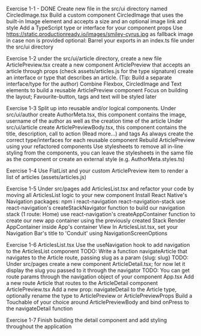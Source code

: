 Exercise 1-1 - DONE
Create new file in the src/ui directory named CircledImage.tsx
Build a custom component CircledImage that uses the built-in Image element and accepts a size and an optional image link and style
Add a TypeScript type or interface for your component props
Use https://static.productionready.io/images/smiley-cyrus.jpg as fallback image in case non is provided
optional: Barrel your exports in an index.ts file under the src/ui directory

Exercise 1-2
under the src/ui/article directory, create a new file ArticlePreview.tsx
create a new component ArticlePreview that accepts an article through props (check assets/articles.js for the type signature)
create an interface or type that describes an article. (Tip: Build a separate interface/type for the author)
Combine Flexbox, CircledImage and Text elements to build a reusable ArticlePreview component
Focus on building the layout; Favourite-button, tags and text will be styled later

Exercise 1-3
Split up into reusable and/or logical components.
Under src/ui/author create AuthorMeta.tsx, this component contains the image, username of the author as well as the creation time of the article
Under src/ui/article create ArticlePreviewBody.tsx, this component contains the title, description, call to action (Read more...) and tags
As always create the correct type/interfaces for each reusable component
Rebuild ArticlePreview using your refactored components
Use stylesheets to remove all in-line styling from the components, you can leave the stylesheets in the same file as the component or create an external style (e.g. AuthorMeta.styles.ts)

Exercise 1-4
Use FlatList and your custom ArticlePreview item to render a list of articles (assets/articles.js)

Exercise 1-5
Under src/pages add ArticlesList.tsx and refactor your code by moving all ArticlesList logic to your new component
Install React Native's Navigation packages: npm i react-navigation react-navigation-stack
use react-navigation's createStackNavigator function to build our navigation stack (1 route: Home)
use react-navigation's createAppContainer function to create our new app container using the previously created Stack
Render AppContainer inside App's container View
In ArticlesList.tsx, set your Navigation Bar's title to 'Conduit' using NavigationScreenOptions

Exercise 1-6
ArticlesList.tsx
Use the useNavigation hook to add navigation to the ArticlesList component
TODO: Write a function navigateArticle that navigates to the Article route, passing slug as a param {slug: slug}
TODO: Under src/pages create a new component ArticleDetail.tsx; for now let it display the slug you passed to it through the navigator
TODO: You can get route params through the navigation object of your component
App.tsx
Add a new route Article that routes to the ArticleDetail component
ArticlePreview.tsx
Add a new prop: navigateDetail to the Article type, optionally rename the type to ArticlePreview or ArticlePreviewProps
Build a Touchable of your choice around ArticlePreviewBody and bind onPress to the navigateDetail function

Exercise 1-7
Finish building the detail component and add styling throughout the application

